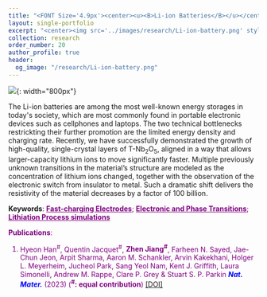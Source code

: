 ```yaml
---
title: "<FONT Size='4.9px'><center><u><B>Li-ion Batteries</B></u></center></FONT>"
layout: single-portfolio
excerpt: "<center><img src='../images/research/Li-ion-battery.png' style='width:200px;' alt=''></center>"
collection: research
order_number: 20
author_profile: true
header: 
  og_image: "/research/Li-ion-battery.png"
---
```

![]({{site.baseurl}}/images/research/sub/Li-ion-battery-sub.png){: width="800px"}

The Li-ion batteries are among the most well-known energy storages in today's society, which are most commonly found in portable electronic devices such as cellphones and laptops. The two technical bottlenecks restrickting their further promotion are the limited energy density and charging rate. Recently, we have successfully demonstrated the growth of high-quality, single-crystal layers of T-Nb<sub>2</sub>O<sub>5</sub>, aligned in a way that allows larger-capacity lithium ions to move significantly faster. Multiple previously unknown transitions in the material’s structure are modeled as the concentration of lithium ions changed, together with the observation of the electronic switch from insulator to metal. Such a dramatic shift delivers the resistivity of the material decreases by a factor of 100 billion.
    
**Keywords**: <FONT Color='purple'><u><B>Fast-charging Electrodes</B></u>; <u><B>Electronic and Phase Transitions</B></u>; <u><B>Lithiation Process simulations</B></u>

**Publications**: 
1. Hyeon Han<sup>#</sup>, Quentin Jacquet<sup>#</sup>, **Zhen Jiang<sup>#</sup>**, Farheen N. Sayed, Jae-Chun Jeon, Arpit Sharma, Aaron M. Schankler, Arvin Kakekhani, Holger L. Meyerheim, Jucheol Park, Sang Yeol Nam, Kent J. Griffith, Laura Simonelli, Andrew M. Rappe, Clare P. Grey & Stuart S. P. Parkin <span style="color: blue"><i><B>Nat. Mater.</B></i></span> (2023) (**<sup>#</sup>: equal contribution**) <a href="https://www.nature.com/articles/s41563-023-01612-2"><u>[DOI]</u></a> 
